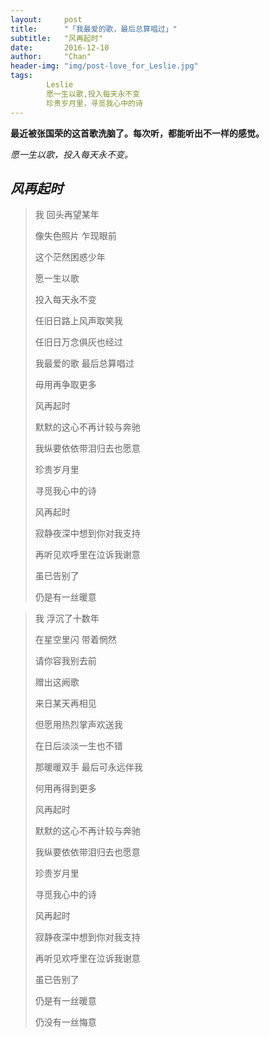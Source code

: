 ```yaml
---
layout:     post
title:      "「我最爱的歌，最后总算唱过」"
subtitle:   "风再起时"
date:       2016-12-10
author:     "Chan"
header-img: "img/post-love_for_Leslie.jpg"
tags:
​        Leslie
​        愿一生以歌,投入每天永不变
        珍贵岁月里，寻觅我心中的诗
---
```


**最近被张国荣的这首歌洗脑了。每次听，都能听出不一样的感觉。**

*愿一生以歌，投入每天永不变。*

## ***风再起时***

> 我	 回头再望某年
>
> 像失色照片	 乍现眼前
>
> 这个茫然困惑少年
>
> 愿一生以歌
>
> 投入每天永不变
>
> 任旧日路上风声取笑我
>
> 任旧日万念俱灰也经过
>
> 我最爱的歌	 最后总算唱过
>
> 毋用再争取更多
>
> 风再起时 
>
> 默默的这心不再计较与奔驰
>
> 我纵要依依带泪归去也愿意
>
> 珍贵岁月里
>
> 寻觅我心中的诗
>
> 风再起时
>
> 寂静夜深中想到你对我支持
>
> 再听见欢呼里在泣诉我谢意
>
> 虽已告别了
>
> 仍是有一丝暖意

> 我	 浮沉了十数年
>
> 在星空里闪	 带着惘然
>
> 请你容我别去前
>
> 赠出这阙歌
>
> 来日某天再相见
>
> 但愿用热烈掌声欢送我
>
> 在日后淡淡一生也不错
>
> 那暖暖双手	最后可永远伴我
>
> 何用再得到更多
>
> 风再起时
>
> 默默的这心不再计较与奔驰
>
> 我纵要依依带泪归去也愿意
>
> 珍贵岁月里
>
> 寻觅我心中的诗
>
> 风再起时
>
> 寂静夜深中想到你对我支持
>
> 再听见欢呼里在泣诉我谢意
>
> 虽已告别了
>
> 仍是有一丝暖意
>
> 仍没有一丝悔意
